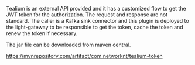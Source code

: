 Tealium is an external API provided and it has a customized flow to get the JWT token for the authorization. The request and response are not standard. The caller is a Kafka sink connector and this plugin is deployed to the light-gateway to be responsible to get the token, cache the token and renew the token if necessary.

The jar file can be downloaded from maven central.

https://mvnrepository.com/artifact/com.networknt/tealium-token
